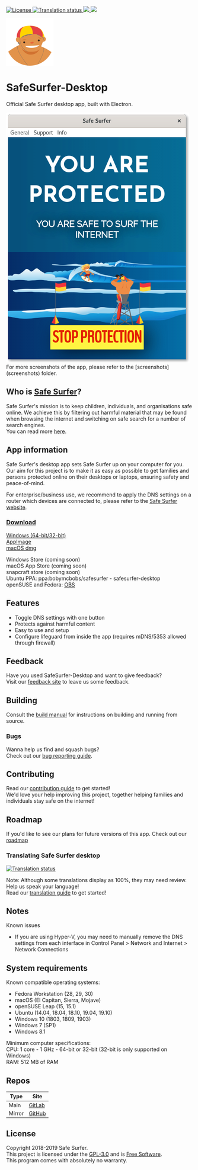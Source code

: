 <a href="http://www.gnu.org/licenses/gpl-3.0.html">
    <img src="https://img.shields.io/badge/License-GPL%20v3-blue.svg" alt="License" />
</a>
<a href="https://hosted.weblate.org/projects/safe-surfer/translations">
    <img src="https://hosted.weblate.org/widgets/safe-surfer/-/translations/svg-badge.svg" alt="Translation status" />
</a>
<a href="https://gitlab.com/safesurfer/SafeSurfer-Desktop/releases">
    <img src="https://img.shields.io/badge/version-1.0.3-brightgreen.svg" />
</a>
<a href="https://gitlab.com/safesurfer/SafeSurfer-Desktop/releases">
    <img src="https://img.shields.io/badge/build-15-orange.svg" />
</a>

![Safe Surfer logo](./assets/media/icons/png/128x128.png)  
# SafeSurfer-Desktop
Official Safe Surfer desktop app, built with Electron.

<a href="https://gitlab.com/safesurfer/SafeSurfer-Desktop/releases">
    <img src="screenshots/SafeSurfer-Desktop-Activated-Standard.png" />
</a>
<br>
For more screenshots of the app, please refer to the [screenshots](screenshots) folder.  

## Who is [Safe Surfer](http://safesurfer.co.nz)?
Safe Surfer's mission is to keep children, individuals, and organisations safe online. We achieve this by filtering out harmful material that may be found when browsing the internet and switching on safe search for a number of search engines.  
You can read more [here](http://www.safesurfer.co.nz/the-cause).  

## App information
Safe Surfer's desktop app sets Safe Surfer up on your computer for you.  
Our aim for this project is to make it as easy as possible to get families and persons protected online on their desktops or laptops, ensuring safety and peace-of-mind.  

For enterprise/business use, we recommend to apply the DNS settings on a router which devices are connected to, please refer to the [Safe Surfer website](http://safesurfer.co.nz).  

### [Download](https://gitlab.com/safesurfer/SafeSurfer-Desktop/releases)
[Windows (64-bit/32-bit)](https://gitlab.com/safesurfer/SafeSurfer-Desktop/releases)  
[AppImage](https://gitlab.com/safesurfer/SafeSurfer-Desktop/releases)  
[macOS dmg](https://gitlab.com/safesurfer/SafeSurfer-Desktop/releases)  

Windows Store (coming soon)  
macOS App Store (coming soon)  
snapcraft store (coming soon)  
Ubuntu PPA: ppa:bobymcbobs/safesurfer - safesurfer-desktop  
openSUSE and Fedora: [OBS](https://software.opensuse.org/download.html?project=home%3ABoby_MC_bobs&package=SafeSurfer-Desktop)  

## Features
- Toggle DNS settings with one button  
- Protects against harmful content  
- Easy to use and setup  
- Configure lifeguard from inside the app (requires mDNS/5353 allowed through firewall)  

## Feedback
Have you used SafeSurfer-Desktop and want to give feedback?  
Visit our [feedback site](http://safesurfer.co.nz/feedback) to leave us some feedback.  

## Building
Consult the [build manual](docs/BUILDING.md) for instructions on building and running from source.  

### Bugs
Wanna help us find and squash bugs?  
Check out our [bug reporting guide](docs/BUGS.md).  

## Contributing
Read our [contribution guide](docs/CONTRIBUTING.md) to get started!  
We'd love your help improving this project, together helping families and individuals stay safe on the internet!  

## Roadmap
If you'd like to see our plans for future versions of this app. Check out our [roadmap](docs/ROADMAP.md)  

### Translating Safe Surfer desktop
<a href="https://hosted.weblate.org/projects/safe-surfer/translations">
    <img src="https://hosted.weblate.org/widgets/safe-surfer/-/translations/multi-auto.svg" alt="Translation status" />
</a>

Note: Although some translations display as 100%, they may need review.  
Help us speak your language!  
Read our [translation guide](docs/TRANSLATING.md) to get started!  

## Notes
Known issues  
- If you are using Hyper-V, you may need to manually remove the DNS settings from each interface in Control Panel > Network and Internet > Network Connections

## System requirements
Known compatible operating systems:  
- Fedora Workstation (28, 29, 30)  
- macOS (El Capitan, Sierra, Mojave)  
- openSUSE Leap (15, 15.1)  
- Ubuntu (14.04, 18.04, 18.10, 19.04, 19.10)  
- Windows 10 (1803, 1809, 1903)  
- Windows 7 (SP1)  
- Windows 8.1  

Minimum computer specifications:  
CPU: 1 core - 1 GHz - 64-bit or 32-bit (32-bit is only supported on Windows)  
RAM: 512 MB of RAM  

## Repos
| Type | Site |
| - | - |
| Main | [GitLab](https://gitlab.com/safesurfer/SafeSurfer-Desktop) |
| Mirror | [GitHub](https://github.com/Safe-Surfer/SafeSurfer-Desktop) |

## License
Copyright 2018-2019 Safe Surfer.  
This project is licensed under the [GPL-3.0](http://www.gnu.org/licenses/gpl-3.0.html) and is [Free Software](https://www.gnu.org/philosophy/free-sw.en.html).  
This program comes with absolutely no warranty.  
